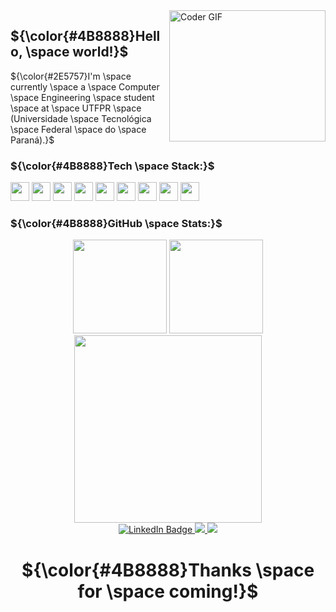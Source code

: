 <img align="right" src="https://media.giphy.com/media/v1.Y2lkPTc5MGI3NjExaGV5NHB5dnp0MGg4eWs1YmQyNWo5cmJqZmlnYWxodXdtNGtscnV3YyZlcD12MV9pbnRlcm5hbF9naWZfYnlfaWQmY3Q9Zw/I2nZMy0sI0ySA/giphy.gif" alt="Coder GIF" width="250" height="210">

## ${\color{#4B8888}Hello, \space world!}$ 
 ${\color{#2E5757}I'm \space currently \space a \space Computer \space Engineering \space student \space at \space UTFPR \space (Universidade \space Tecnológica \space Federal \space do \space Paraná).}$

###  ${\color{#4B8888}Tech \space Stack:}$ 

<img height="30" width="30" src="https://cdn.jsdelivr.net/gh/devicons/devicon/icons/c/c-original.svg" /> <img height="30" width="30" src="https://cdn.jsdelivr.net/gh/devicons/devicon/icons/python/python-original.svg" /> 
<img height="30" width="30" src="https://cdn.jsdelivr.net/gh/devicons/devicon/icons/java/java-original.svg" />
<img height="30" width="30" src="https://cdn.jsdelivr.net/gh/devicons/devicon/icons/arduino/arduino-original.svg" />
<img height="30" width="30" src="https://cdn.jsdelivr.net/gh/devicons/devicon/icons/vscode/vscode-original.svg" />
<img height="30" width="30" src="https://cdn.jsdelivr.net/gh/devicons/devicon/icons/kotlin/kotlin-original.svg" />
<img height="30" width="30" src="https://cdn.jsdelivr.net/gh/devicons/devicon/icons/javascript/javascript-original.svg" />
<img height="30" width="30" src="https://cdn.jsdelivr.net/gh/devicons/devicon/icons/html5/html5-original.svg" />
<img height="30" width="30" src="https://cdn.jsdelivr.net/gh/devicons/devicon/icons/css3/css3-original.svg" />

###  ${\color{#4B8888}GitHub \space Stats:}$ 

<div align="center" justify-items="space-between">
  <img src="https://github-readme-stats.vercel.app/api?username=Carweni&rank_icon=github&theme=react&include_all_commits=true&count_private=true" height="150em" />    
  <img src="https://github-readme-stats.vercel.app/api/top-langs/?username=Carweni&layout=compact&theme=react" height="150em" />
</div>

<div id="header" align="center">
  <img src = "https://media.giphy.com/media/v1.Y2lkPTc5MGI3NjExYXgzZm9uNzg1YjFhZGRwcHU2ZXI1amRxcjVxaDc5aGQ0dGhtaHBtMCZlcD12MV9pbnRlcm5hbF9naWZfYnlfaWQmY3Q9Zw/10LKovKon8DENq/giphy.gif" width="300"/>
</div>

<div id="badges" align = "center">
  <a href="https://www.linkedin.com/in/caroline-morelli-da-silveira-2b4979235/">
    <img src="https://img.shields.io/badge/LinkedIn-blue?style=for-the-badge&logo=linkedin&logoColor=white" alt="LinkedIn Badge"/>
  </a>
  <a href = "mailto:caroline_ms2004@hotmail.com">
    <img src="https://img.shields.io/badge/-Email-D14836?style=for-the-badge&logo=gmail&logoColor=white" target="_blank">
  </a>
  <a ref = "https://www.instagram.com/carol_m.s._/">
    <img src="https://img.shields.io/badge/-Instagram-%23E4405F?style=for-the-badge&logo=instagram&logoColor=white" target="_blank">
  </a>
</div>

<div id="counter" align="center">
  <img src="https://komarev.com/ghpvc/?username=Carweni&style=flat-square&color=blue" alt=""/>
</div>

<h1 align = "center">
  ${\color{#4B8888}Thanks \space for \space coming!}$ 
</h1>
